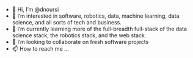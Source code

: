 - 👋 Hi, I’m @dnoursi
- 👀 I’m interested in software, robotics, data, machine learning, data science, and all sorts of tech and business.
- 🌱 I’m currently learning more of the full-breadth full-stack of the data science stack, the robotics stack, and the web stack.
- 💞️ I’m looking to collaborate on fresh software projects
- 📫 How to reach me ...

<!---
dnoursi/dnoursi is a ✨ special ✨ repository because its `README.md` (this file) appears on your GitHub profile.
You can click the Preview link to take a look at your changes.
--->
